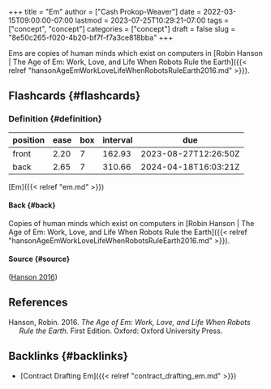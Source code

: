 +++
title = "Em"
author = ["Cash Prokop-Weaver"]
date = 2022-03-15T09:00:00-07:00
lastmod = 2023-07-25T10:29:21-07:00
tags = ["concept", "concept"]
categories = ["concept"]
draft = false
slug = "8e50c265-f020-4b20-bf7f-f7a3ce818bba"
+++

Ems are copies of human minds which exist on computers in [Robin Hanson | The Age of Em: Work, Love, and Life When Robots Rule the Earth]({{< relref "hansonAgeEmWorkLoveLifeWhenRobotsRuleEarth2016.md" >}}).


## Flashcards {#flashcards}


### Definition {#definition}

| position | ease | box | interval | due                  |
|----------|------|-----|----------|----------------------|
| front    | 2.20 | 7   | 162.93   | 2023-08-27T12:26:50Z |
| back     | 2.65 | 7   | 310.66   | 2024-04-18T16:03:21Z |

[Em]({{< relref "em.md" >}})


#### Back {#back}

Copies of human minds which exist on computers in [Robin Hanson | The Age of Em: Work, Love, and Life When Robots Rule the Earth]({{< relref "hansonAgeEmWorkLoveLifeWhenRobotsRuleEarth2016.md" >}}).


#### Source {#source}

(<a href="#citeproc_bib_item_1">Hanson 2016</a>)

## References

<style>.csl-entry{text-indent: -1.5em; margin-left: 1.5em;}</style><div class="csl-bib-body">
  <div class="csl-entry"><a id="citeproc_bib_item_1"></a>Hanson, Robin. 2016. <i>The Age of Em: Work, Love, and Life When Robots Rule the Earth</i>. First Edition. Oxford: Oxford University Press.</div>
</div>


## Backlinks {#backlinks}

-   [Contract Drafting Em]({{< relref "contract_drafting_em.md" >}})
